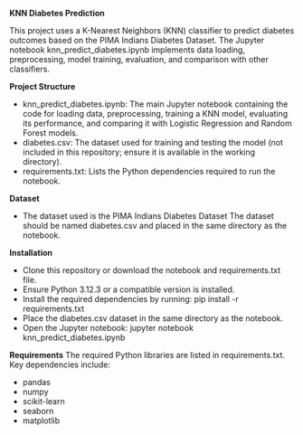 **KNN Diabetes Prediction**

This project uses a K-Nearest Neighbors (KNN) classifier to predict diabetes outcomes based on the PIMA Indians Diabetes Dataset. The Jupyter notebook knn_predict_diabetes.ipynb implements data loading, preprocessing, model training, evaluation, and comparison with other classifiers.



**Project Structure**
- knn_predict_diabetes.ipynb: The main Jupyter notebook containing the code for loading data, preprocessing, training a KNN model, evaluating its performance, and comparing it with Logistic Regression and Random Forest models.
- diabetes.csv: The dataset used for training and testing the model (not included in this repository; ensure it is available in the working directory).
- requirements.txt: Lists the Python dependencies required to run the notebook.



**Dataset**
- The dataset used is the PIMA Indians Diabetes Dataset
The dataset should be named diabetes.csv and placed in the same directory as the notebook.



**Installation**
- Clone this repository or download the notebook and requirements.txt file.
- Ensure Python 3.12.3 or a compatible version is installed.
- Install the required dependencies by running:
      pip install -r requirements.txt
- Place the diabetes.csv dataset in the same directory as the notebook.
- Open the Jupyter notebook:
       jupyter notebook knn_predict_diabetes.ipynb



**Requirements**
The required Python libraries are listed in requirements.txt. Key dependencies include:
- pandas
- numpy
- scikit-learn
- seaborn
- matplotlib

